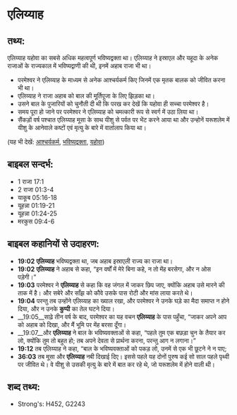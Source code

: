 # एलिय्याह #

## तथ्य: ##

एलिय्याह यहोवा का सबसे अधिक महत्वपूर्ण भविष्यद्वक्ता था। एलिय्याह ने इस्राएल और यहूदा के अनेक राजाओं के राज्यकाल में भविष्यद्वाणी की थी, इनमें अहाब राजा भी था।

* परमेश्वर ने एलिय्याह के माध्यम से अनेक आश्चर्यकर्म किए जिनमें एक मृतक बालक को जीवित करना भी था।
* एलिय्याह ने राजा अहाब को बाल की मूर्तिपूजा के लिए झिड़का था।
* उसने बाल के पुजारियों को चुनौती दी थी कि परख कर देखें कि यहोवा ही सच्चा परमेश्वर है।
* समय पूरा हो जाने पर परमेश्वर ने एलिय्याह को चमत्कारी रूप से स्वर्ग में उठा लिया था।
* सैंकड़ों वर्ष पश्चात एलिय्याह मूसा के साथ यीशु से पर्वत पर भेंट करने आया था और उन्होनें यरूशलेम में यीशु के आनेवाले कष्टों एवं मृत्यु के बारे में वार्तालाप किया था।

(यह भी देखें: [आश्चर्यकर्म](../miracle.md), [भविष्यद्वक्ता](../prophet.md), [यहोवा](../yahweh.md))

## बाइबल सन्दर्भ: ##

* 1 राजा 17:1
* 2 राजा 01:3-4
* याकूब 05:16-18
* यूहन्ना 01:19-21
* यूहन्ना 01:24-25
* मरकुस 09:4-6

## बाइबल कहानियों से उदाहरण: ##

* __19:02__ __एलिय्याह__ भविष्यद्वक्ता था, जब अहाब इस्राएली राज्य का राजा था। 
* __19:02__ __एलिय्याह__ ने अहाब से कहा, “इन वर्षों में मेरे बिना कहे, न तो मेंह बरसेगा, और न ओस पड़ेगी।”
* __19:03__ परमेश्वर ने __एलिय्याह__ से कहा कि वह जंगल में जाकर छिप जाए, क्योंकि अहाब उसे मारने की ताक में है। और सबेरे और साँझ को कौवे उसके पास रोटी और मांस लाया करते थे।
* __19:04__ परन्तु तब उन्होंने एलिय्याह का ख्याल रखा, और परमेश्वर ने उनके घड़े का मैदा समाप्त न होने दिया, और न उनके __कुप्पी__ का तेल घटने दिया।
* __19:05__साढ़े तीन वर्ष के बाद, परमेश्वर का यह वचन __एलिय्याह__ के पास पहुँचा, “जाकर अपने आप को अहाब को दिखा, और मैं भूमि पर मेंह बरसा दूँगा।
* __19:07__और __एलिय्याह__ ने बाल के भविष्यवक्ताओं से कहा, “पहले तुम एक बछड़ा चुन के तैयार कर लो, क्योंकि तुम तो बहुत हो; तब अपने देवता से प्रार्थना करना, परन्तु आग न लगाना।”
* __19:12__ तब एलिय्याह ने कहा, “बाल के भविष्यवक्ताओं को पकड़ लो, उनमें से एक भी छूटने ने न पाए;
* __36:03__ तब मूसा और __एलिय्याह__ नबी दिखाई दिए। इससे पहले यह दोनों पुरुष कई सो साल पहले पृथ्वी पर जीवित थे। वे यीशु से उसकी मृत्यु के बारे में बात कर रहे थे, जो यरूशलेम में होने वाली थी।

## शब्द तथ्य: ##

* Strong's: H452, G2243
